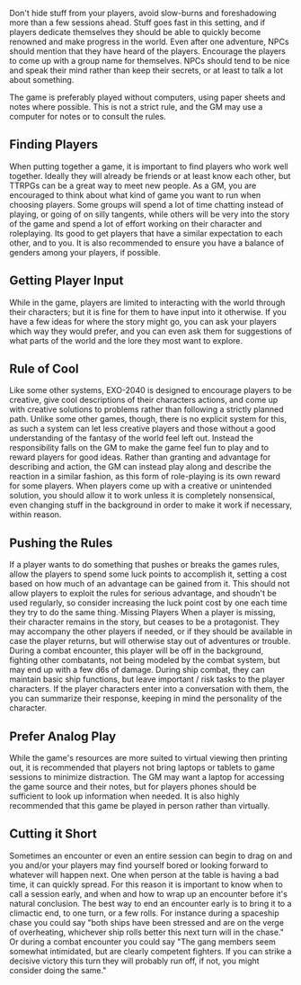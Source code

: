 Don't hide stuff from your players, avoid slow-burns and foreshadowing more than a few sessions ahead. Stuff goes fast in this setting, and if players dedicate themselves they should be able to quickly become renowned and make progress in the world. Even after one adventure, NPCs should mention that they have heard of the players. Encourage the players to come up with a group name for themselves. NPCs should tend to be nice and speak their mind rather than keep their secrets, or at least to talk a lot about something.  

The game is preferably played without computers, using paper sheets and notes where possible. This is not a strict rule, and the GM may use a computer for notes or to consult the rules.
## Finding Players
When putting together a game, it is important to find players who work well together. Ideally they will already be friends or at least know each other, but TTRPGs can be a great way to meet new people. As a GM, you are encouraged to think about what kind of game you want to run when choosing players. Some groups will spend a lot of time chatting instead of playing, or going of on silly tangents, while others will be very into the story of the game and spend a lot of effort working on their character and roleplaying. Its good to get players that have a similar expectation to each other, and to you. It is also recommended to ensure you have a balance of genders among your players, if possible.
## Getting Player Input
While in the game, players are limited to interacting with the world through their characters; but it is fine for them to have input into it otherwise. If you have a few ideas for where the story might go, you can ask your players which way they would prefer, and you can even ask them for suggestions of what parts of the world and the lore they most want to explore. 
## Rule of Cool
Like some other systems, EXO-2040 is designed to encourage players to be creative, give cool descriptions of their characters actions, and come up with creative solutions to problems rather than following a strictly planned path. Unlike some other games, though, there is no explicit system for this, as such a system can let less creative players and those without a good understanding of the fantasy of the world feel left out. Instead the responsibility falls on the GM to make the game feel fun to play and to reward players for good ideas. Rather than granting and advantage for describing and action, the GM can instead play along and describe the reaction in a similar fashion, as this form of role-playing is its own reward for some players. When players come up with a creative or unintended solution, you should allow it to work unless it is completely nonsensical, even changing stuff in the background in order to make it work if necessary, within reason.
## Pushing the Rules
If a player wants to do something that pushes or breaks the games rules, allow the players to spend some luck points to accomplish it, setting a cost based on how much of an advantage can be gained from it. This should not allow players to exploit the rules for serious advantage, and shoudn't be used regularly, so consider increasing the luck point cost by one each time they try to do the same thing.·​Missing Players
When a player is missing, their character remains in the story, but ceases to be a protagonist. They may accompany the other players if needed, or if they should be available in case the player returns, but will otherwise stay out of adventures or trouble. During a combat encounter, this player will be off in the background, fighting other combatants, not being modeled by the combat system, but may end up with a few d6s of damage. During ship combat, they can maintain basic ship functions, but leave important / risk tasks to the player characters. If the player characters enter into a conversation with them, the you can summarize their response, keeping in mind the personality of the character.
## Prefer Analog Play
While the game's resources are more suited to virtual viewing then printing out, it is recommended that players not bring laptops or tablets to game sessions to minimize distraction. The GM may want a laptop for accessing the game source and their notes, but for players phones should be sufficient to look up information when needed. It is also highly recommended that this game be played in person rather than virtually.
## Cutting it Short
Sometimes an encounter or even an entire session can begin to drag on and you and/or your players may find yourself bored or looking forward to whatever will happen next. One when person at the table is having a bad time, it can quickly spread. For this reason it is important to know when to call a session early, and when and how to wrap up an encounter before it's natural conclusion. The best way to end an encounter early is to bring it to a climactic end, to one turn, or a few rolls. For instance during a spaceship chase you could say "both ships have been stressed and are on the verge of overheating, whichever ship rolls better this next turn will in the chase." Or during a combat encounter you could say "The gang members seem somewhat intimidated, but are clearly competent fighters. If you can strike a decisive victory this turn they will probably run off, if not, you might consider doing the same."